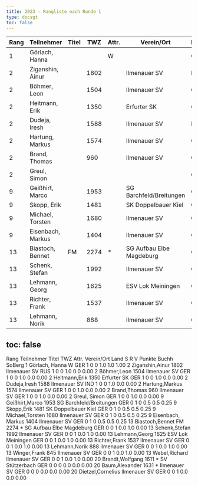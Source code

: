 ```yaml
---
title: 2023 - Rangliste nach Runde 1
type: docsgt
toc: false
---
```


| Rang | Teilnehmer       | Titel | TWZ  | Attr. | Verein/Ort                  | Land | S | R | V | Punkte | Buchh | SoBerg |
|------|------------------|-------|------|-------|-----------------------------|------|---|---|---|--------|-------|--------|
| 1    | Görlach, Hanna   |       |      | W     |                             | GER  | 1 | 0 | 0 | 1.0    | 1.0   | 1.00   |
| 2    | Ziganshin, Ainur |       | 1802 |       | Ilmenauer SV                | RUS  | 1 | 0 | 0 | 1.0    | 0.0   | 0.00   |
| 2    | Böhmer, Leon     |       | 1504 |       | Ilmenauer SV                | GER  | 1 | 0 | 0 | 1.0    | 0.0   | 0.00   |
| 2    | Heitmann, Erik   |       | 1350 |       | Erfurter SK                 | GER  | 1 | 0 | 0 | 1.0    | 0.0   | 0.00   |
| 2    | Dudeja, Iresh    |       | 1588 |       | Ilmenauer SV                | IND  | 1 | 0 | 0 | 1.0    | 0.0   | 0.00   |
| 2    | Hartung, Markus  |       | 1574 |       | Ilmenauer SV                | GER  | 1 | 0 | 0 | 1.0    | 0.0   | 0.00   |
| 2    | Brand, Thomas    |       | 960  |       | Ilmenauer SV                | GER  | 1 | 0 | 0 | 1.0    | 0.0   | 0.00   |
| 2    | Greul, Simon     |       |      |       |                             | GER  | 1 | 0 | 0 | 1.0    | 0.0   | 0.00   |
| 9    | Geißhirt, Marco  |       | 1953 |       | SG Barchfeld/Breitungen     | GER  | 0 | 1 | 0 | 0.5    | 0.5   | 0.25   |
| 9    | Skopp, Erik      |       | 1481 |       | SK Doppelbauer Kiel         | GER  | 0 | 1 | 0 | 0.5    | 0.5   | 0.25   |
| 9    | Michael, Torsten |       | 1680 |       | Ilmenauer SV                | GER  | 0 | 1 | 0 | 0.5    | 0.5   | 0.25   |
| 9    | Eisenbach, Markus|       | 1404 |       | Ilmenauer SV                | GER  | 0 | 1 | 0 | 0.5    | 0.5   | 0.25   |
| 13   | Biastoch, Bennet | FM    | 2274 | *     | SG Aufbau Elbe Magdeburg    | GER  | 0 | 0 | 1 | 0.0    | 1.0   | 0.00   |
| 13   | Schenk, Stefan   |       | 1992 |       | Ilmenauer SV                | GER  | 0 | 0 | 1 | 0.0    | 1.0   | 0.00   |
| 13   | Lehmann, Georg   |       | 1625 |       | ESV Lok Meiningen           | GER  | 0 | 0 | 1 | 0.0    | 1.0   | 0.00   |
| 13   | Richter, Frank   |       | 1537 |       | Ilmenauer SV                | GER  | 0 | 0 | 1 | 0.0    | 1.0   | 0.00   |
| 13   | Lehmann, Norik   |       | 888  |       | Ilmenauer SV                | GER  | 0 | 0 | 1 | 0.0    | 1.0   | 0.00   |
toc: false
---


Rang	Teilnehmer	Titel	TWZ	Attr.	Verein/Ort	Land	S	R	V	Punkte	Buchh	SoBerg
1	Görlach, Hanna			W		GER	1	0	0	1.0	1.0	1.00
2	Ziganshin,Ainur		1802	 	Ilmenauer SV	RUS	1	0	0	1.0	0.0	0.00
2	Böhmer,Leon		1504	 	Ilmenauer SV	GER	1	0	0	1.0	0.0	0.00
2	Heitmann,Erik		1350	 	Erfurter SK	GER	1	0	0	1.0	0.0	0.00
2	Dudeja,Iresh		1588	 	Ilmenauer SV	IND	1	0	0	1.0	0.0	0.00
2	Hartung,Markus		1574	 	Ilmenauer SV	GER	1	0	0	1.0	0.0	0.00
2	Brand,Thomas		960	 	Ilmenauer SV	GER	1	0	0	1.0	0.0	0.00
2	Greul, Simon			 		GER	1	0	0	1.0	0.0	0.00
9	Geißhirt,Marco		1953	 	SG Barchfeld/Breitungen	GER	0	1	0	0.5	0.5	0.25
9	Skopp,Erik		1481	 	SK Doppelbauer Kiel	GER	0	1	0	0.5	0.5	0.25
9	Michael,Torsten		1680	 	Ilmenauer SV	GER	0	1	0	0.5	0.5	0.25
9	Eisenbach, Markus		1404	 	Ilmenauer SV	GER	0	1	0	0.5	0.5	0.25
13	Biastoch,Bennet	FM	2274	*	SG Aufbau Elbe Magdeburg	GER	0	0	1	0.0	1.0	0.00
13	Schenk,Stefan		1992	 	Ilmenauer SV	GER	0	0	1	0.0	1.0	0.00
13	Lehmann,Georg		1625	 	ESV Lok Meiningen	GER	0	0	1	0.0	1.0	0.00
13	Richter,Frank		1537	 	Ilmenauer SV	GER	0	0	1	0.0	1.0	0.00
13	Lehmann,Norik		888	 	Ilmenauer SV	GER	0	0	1	0.0	1.0	0.00
13	Winger,Frank		845	 	Ilmenauer SV	GER	0	0	1	0.0	1.0	0.00
13	Webel,Richard			 	Ilmenauer SV	GER	0	0	1	0.0	1.0	0.00
20	Brandt,Wolfgang		1611	*	SV Stützerbach	GER	0	0	0	0.0	0.0	0.00
20	Baum,Alexander		1631	*	Ilmenauer SV	GER	0	0	0	0.0	0.0	0.00
20	Dietzel,Cornelius			 	Ilmenauer SV	GER	0	0	1	0.0	0.0	0.00
